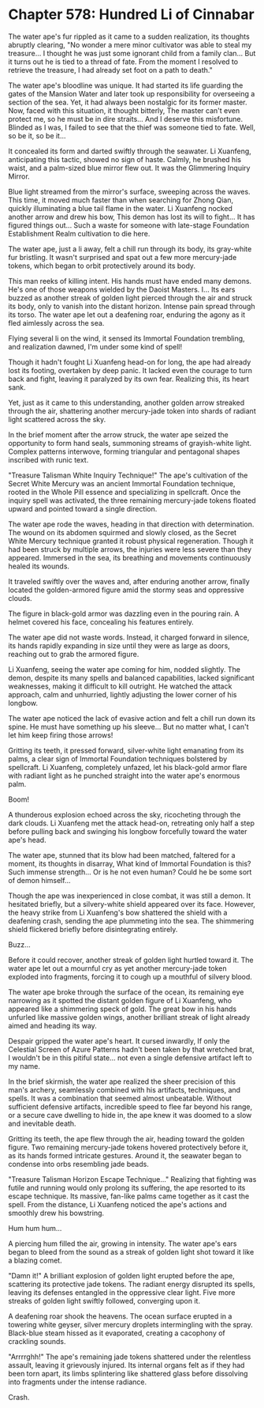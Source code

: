 # Chapter 578: Hundred Li of Cinnabar

The water ape's fur rippled as it came to a sudden realization, its thoughts abruptly clearing, "No wonder a mere minor cultivator was able to steal my treasure... I thought he was just some ignorant child from a family clan... But it turns out he is tied to a thread of fate. From the moment I resolved to retrieve the treasure, I had already set foot on a path to death."

The water ape's bloodline was unique. It had started its life guarding the gates of the Mansion Water and later took up responsibility for overseeing a section of the sea. Yet, it had always been nostalgic for its former master. Now, faced with this situation, it thought bitterly, The master can't even protect me, so he must be in dire straits... And I deserve this misfortune. Blinded as I was, I failed to see that the thief was someone tied to fate. Well, so be it, so be it...

It concealed its form and darted swiftly through the seawater. Li Xuanfeng, anticipating this tactic, showed no sign of haste. Calmly, he brushed his waist, and a palm-sized blue mirror flew out. It was the Glimmering Inquiry Mirror.

Blue light streamed from the mirror's surface, sweeping across the waves. This time, it moved much faster than when searching for Zhong Qian, quickly illuminating a blue tail flame in the water. Li Xuanfeng nocked another arrow and drew his bow, This demon has lost its will to fight... It has figured things out... Such a waste for someone with late-stage Foundation Establishment Realm cultivation to die here.

The water ape, just a li away, felt a chill run through its body, its gray-white fur bristling. It wasn't surprised and spat out a few more mercury-jade tokens, which began to orbit protectively around its body.

This man reeks of killing intent. His hands must have ended many demons. He's one of those weapons wielded by the Daoist Masters. I... Its ears buzzed as another streak of golden light pierced through the air and struck its body, only to vanish into the distant horizon. Intense pain spread through its torso. The water ape let out a deafening roar, enduring the agony as it fled aimlessly across the sea.

Flying several li on the wind, it sensed its Immortal Foundation trembling, and realization dawned, I'm under some kind of spell!

Though it hadn't fought Li Xuanfeng head-on for long, the ape had already lost its footing, overtaken by deep panic. It lacked even the courage to turn back and fight, leaving it paralyzed by its own fear. Realizing this, its heart sank.

Yet, just as it came to this understanding, another golden arrow streaked through the air, shattering another mercury-jade token into shards of radiant light scattered across the sky.

In the brief moment after the arrow struck, the water ape seized the opportunity to form hand seals, summoning streams of grayish-white light. Complex patterns interwove, forming triangular and pentagonal shapes inscribed with runic text.

"Treasure Talisman White Inquiry Technique!" The ape's cultivation of the Secret White Mercury was an ancient Immortal Foundation technique, rooted in the Whole Pill essence and specializing in spellcraft. Once the inquiry spell was activated, the three remaining mercury-jade tokens floated upward and pointed toward a single direction.

The water ape rode the waves, heading in that direction with determination. The wound on its abdomen squirmed and slowly closed, as the Secret White Mercury technique granted it robust physical regeneration. Though it had been struck by multiple arrows, the injuries were less severe than they appeared. Immersed in the sea, its breathing and movements continuously healed its wounds.

It traveled swiftly over the waves and, after enduring another arrow, finally located the golden-armored figure amid the stormy seas and oppressive clouds.

The figure in black-gold armor was dazzling even in the pouring rain. A helmet covered his face, concealing his features entirely.

The water ape did not waste words. Instead, it charged forward in silence, its hands rapidly expanding in size until they were as large as doors, reaching out to grab the armored figure.

Li Xuanfeng, seeing the water ape coming for him, nodded slightly. The demon, despite its many spells and balanced capabilities, lacked significant weaknesses, making it difficult to kill outright. He watched the attack approach, calm and unhurried, lightly adjusting the lower corner of his longbow.

The water ape noticed the lack of evasive action and felt a chill run down its spine. He must have something up his sleeve... But no matter what, I can't let him keep firing those arrows!

Gritting its teeth, it pressed forward, silver-white light emanating from its palms, a clear sign of Immortal Foundation techniques bolstered by spellcraft. Li Xuanfeng, completely unfazed, let his black-gold armor flare with radiant light as he punched straight into the water ape's enormous palm.

Boom!

A thunderous explosion echoed across the sky, ricocheting through the dark clouds. Li Xuanfeng met the attack head-on, retreating only half a step before pulling back and swinging his longbow forcefully toward the water ape's head.

The water ape, stunned that its blow had been matched, faltered for a moment, its thoughts in disarray, What kind of Immortal Foundation is this? Such immense strength... Or is he not even human? Could he be some sort of demon himself...

Though the ape was inexperienced in close combat, it was still a demon. It hesitated briefly, but a silvery-white shield appeared over its face. However, the heavy strike from Li Xuanfeng's bow shattered the shield with a deafening crash, sending the ape plummeting into the sea. The shimmering shield flickered briefly before disintegrating entirely.

Buzz...

Before it could recover, another streak of golden light hurtled toward it. The water ape let out a mournful cry as yet another mercury-jade token exploded into fragments, forcing it to cough up a mouthful of silvery blood.

The water ape broke through the surface of the ocean, its remaining eye narrowing as it spotted the distant golden figure of Li Xuanfeng, who appeared like a shimmering speck of gold. The great bow in his hands unfurled like massive golden wings, another brilliant streak of light already aimed and heading its way.

Despair gripped the water ape's heart. It cursed inwardly, If only the Celestial Screen of Azure Patterns hadn't been taken by that wretched brat, I wouldn't be in this pitiful state... not even a single defensive artifact left to my name.

In the brief skirmish, the water ape realized the sheer precision of this man's archery, seamlessly combined with his artifacts, techniques, and spells. It was a combination that seemed almost unbeatable. Without sufficient defensive artifacts, incredible speed to flee far beyond his range, or a secure cave dwelling to hide in, the ape knew it was doomed to a slow and inevitable death.

Gritting its teeth, the ape flew through the air, heading toward the golden figure. Two remaining mercury-jade tokens hovered protectively before it, as its hands formed intricate gestures. Around it, the seawater began to condense into orbs resembling jade beads.

"Treasure Talisman Horizon Escape Technique..." Realizing that fighting was futile and running would only prolong its suffering, the ape resorted to its escape technique. Its massive, fan-like palms came together as it cast the spell. From the distance, Li Xuanfeng noticed the ape's actions and smoothly drew his bowstring.

Hum hum hum...

A piercing hum filled the air, growing in intensity. The water ape's ears began to bleed from the sound as a streak of golden light shot toward it like a blazing comet.

"Damn it!" A brilliant explosion of golden light erupted before the ape, scattering its protective jade tokens. The radiant energy disrupted its spells, leaving its defenses entangled in the oppressive clear light. Five more streaks of golden light swiftly followed, converging upon it.

A deafening roar shook the heavens. The ocean surface erupted in a towering white geyser, silver mercury droplets intermingling with the spray. Black-blue steam hissed as it evaporated, creating a cacophony of crackling sounds.

"Arrrrghh!" The ape's remaining jade tokens shattered under the relentless assault, leaving it grievously injured. Its internal organs felt as if they had been torn apart, its limbs splintering like shattered glass before dissolving into fragments under the intense radiance.

Crash.
